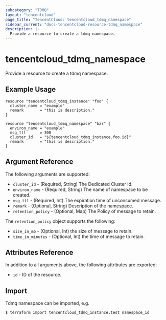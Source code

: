 ```yaml
---
subcategory: "TDMQ"
layout: "tencentcloud"
page_title: "TencentCloud: tencentcloud_tdmq_namespace"
sidebar_current: "docs-tencentcloud-resource-tdmq_namespace"
description: |-
  Provide a resource to create a tdmq namespace.
---
```


# tencentcloud_tdmq_namespace

Provide a resource to create a tdmq namespace.

## Example Usage

```hcl
resource "tencentcloud_tdmq_instance" "foo" {
  cluster_name = "example"
  remark       = "this is description."
}

resource "tencentcloud_tdmq_namespace" "bar" {
  environ_name = "example"
  msg_ttl      = 300
  cluster_id   = "${tencentcloud_tdmq_instance.foo.id}"
  remark       = "this is description."
}
```

## Argument Reference

The following arguments are supported:

* `cluster_id` - (Required, String) The Dedicated Cluster Id.
* `environ_name` - (Required, String) The name of namespace to be created.
* `msg_ttl` - (Required, Int) The expiration time of unconsumed message.
* `remark` - (Optional, String) Description of the namespace.
* `retention_policy` - (Optional, Map) The Policy of message to retain.

The `retention_policy` object supports the following:

* `size_in_mb` - (Optional, Int) the size of message to retain.
* `time_in_minutes` - (Optional, Int) the time of message to retain.

## Attributes Reference

In addition to all arguments above, the following attributes are exported:

* `id` - ID of the resource.



## Import

Tdmq namespace can be imported, e.g.

```
$ terraform import tencentcloud_tdmq_instance.test namespace_id
```

